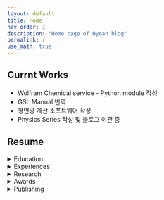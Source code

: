 ```yaml
---
layout: default
title: Home
nav_order: 1
description: "Home page of Hyean blog"
permalink: /
use_math: true
---
```




## Currnt Works

* Wolfram Chemical service - Python module 작성
* GSL Manual 번역
* 평면광 계산 소프트웨어 작성
* Physics Series 작성 및 블로그 이관 중

## Resume

<details>
    <summary>Education</summary>

    * Hanyang University High School Attached to College of Education Hanyang University (Graduated 2018)
    * GIST: Gwangju-Institute of Science and Technology- In Physics Concentration Course (2019-Current)

</details>

<details>
    <summary>Experiences</summary>
    <p>내부에 넣을 내용을 입력해주세요</p>
</details>

<details>
    <summary>Research</summary>
    <p>내부에 넣을 내용을 입력해주세요</p>
</details>

<details>
    <summary>Awards</summary>
    <p>내부에 넣을 내용을 입력해주세요</p>
</details>


<details>
    <summary>Publishing</summary>
    <p>내부에 넣을 내용을 입력해주세요</p>
</details>
